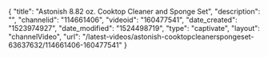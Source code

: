 {
    "title": "Astonish 8.82 oz. Cooktop Cleaner and Sponge Set",
    "description": "",
    "channelid": "114661406",
    "videoid": "160477541",
    "date_created": "1523974927",
    "date_modified": "1524498719",
    "type": "captivate",
    "layout": "channelVideo",
    "url": "\/latest-videos\/astonish-cooktopcleanerspongeset-63637632\/114661406-160477541"
}